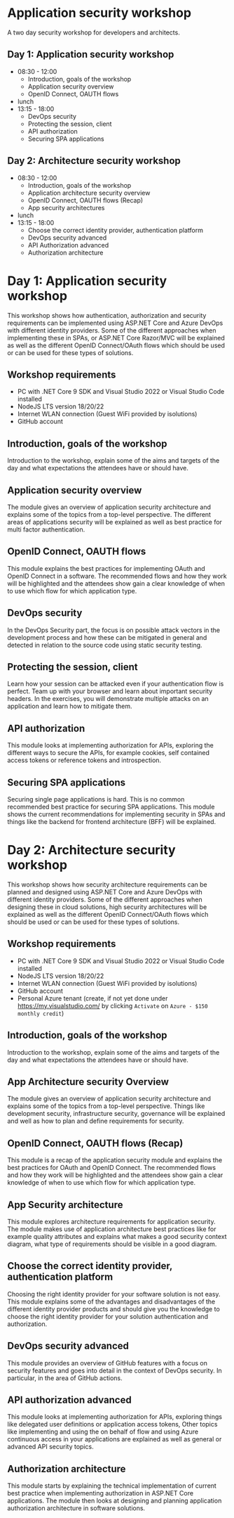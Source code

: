 # Application security workshop

A two day security workshop for developers and architects.

## Day 1: Application security workshop

- 08:30 - 12:00
  - Introduction, goals of the workshop
  - Application security overview
  - OpenID Connect, OAUTH flows
- lunch
- 13:15 - 18:00
  - DevOps security
  - Protecting the session, client
  - API authorization
  - Securing SPA applications

## Day 2: Architecture security workshop

- 08:30 - 12:00
  - Introduction, goals of the workshop
  - Application architecture security overview
  - OpenID Connect, OAUTH flows (Recap)
  - App security architectures
- lunch
- 13:15 - 18:00
  - Choose the correct identity provider, authentication platform
  - DevOps security advanced
  - API Authorization advanced
  - Authorization architecture

# Day 1: Application security workshop

This workshop shows how authentication, authorization and security requirements can be implemented using ASP.NET Core and Azure DevOps with different identity providers. Some of the different approaches when implementing these in SPAs, or ASP.NET Core Razor/MVC will be explained as well as the different OpenID Connect/OAuth flows which should be used or can be used for these types of solutions.

## Workshop requirements

- PC with .NET Core 9 SDK and Visual Studio 2022 or Visual Studio Code installed
- NodeJS LTS version 18/20/22
- Internet WLAN connection (Guest WiFi provided by isolutions)
- GitHub account

## Introduction, goals of the workshop

Introduction to the workshop, explain some of the aims and targets of the day and what expectations the attendees have or should have.

## Application security overview

The module gives an overview of application security architecture and explains some of the topics from a top-level perspective. The different areas of applications security will be explained as well as best practice for multi factor authentication.

## OpenID Connect, OAUTH flows

This module explains the best practices for implementing OAuth and OpenID Connect in a software. The recommended flows and how they work will be highlighted and the attendees show gain a clear knowledge of when to use which flow for which application type.

## DevOps security

In the DevOps Security part, the focus is on possible attack vectors in the development process and how these can be mitigated in general and detected in relation to the source code using static security testing.

## Protecting the session, client

Learn how your session can be attacked even if your authentication flow is perfect. Team up with your browser and learn about important security headers. In the exercises, you will demonstrate multiple attacks on an application and learn how to mitigate them.

## API authorization

This module looks at implementing authorization for APIs, exploring the different ways to secure the APIs, for example cookies, self contained access tokens or reference tokens and introspection.

## Securing SPA applications

Securing single page applications is hard. This is no common recommended best practice for securing SPA applications. This module shows the current recommendations for implementing security in SPAs and things like the backend for frontend architecture (BFF) will be explained.

# Day 2: Architecture security workshop

This workshop shows how security architecture requirements can be planned and designed using ASP.NET Core and Azure DevOps with different identity providers. Some of the different approaches when designing these in cloud solutions, high security architectures will be explained as well as the different OpenID Connect/OAuth flows which should be used or can be used for these types of solutions.

## Workshop requirements

- PC with .NET Core 9 SDK and Visual Studio 2022 or Visual Studio Code installed
- NodeJS LTS version 18/20/22
- Internet WLAN connection (Guest WiFi provided by isolutions)
- GitHub account
- Personal Azure tenant (create, if not yet done under https://my.visualstudio.com/ by clicking `Activate` on `Azure - $150 monthly credit`)

## Introduction, goals of the workshop

Introduction to the workshop, explain some of the aims and targets of the day and what expectations the attendees have or should have.

## App Architecture security Overview

The module gives an overview of application security architecture and explains some of the topics from a top-level perspective. Things like development security, infrastructure security, governance will be explained and well as how to plan and define requirements for security.

## OpenID Connect, OAUTH flows (Recap)

This module is a recap of the application security module and explains the best practices for OAuth and OpenID Connect. The recommended flows and how they work will be highlighted and the attendees show gain a clear knowledge of when to use which flow for which application type.

## App Security architecture

This module explores architecture requirements for application security. The module makes use of application architecture best practices like for example quality attributes and explains what makes a good security context diagram, what type of requirements should be visible in a good diagram.

## Choose the correct identity provider, authentication platform

Choosing the right identity provider for your software solution is not easy. This module explains some of the advantages and disadvantages of the different identity provider products and should give you the knowledge to choose the right identity provider for your solution authentication and authorization.

## DevOps security advanced

This module provides an overview of GitHub features with a focus on security features and goes into detail in the context of DevOps security. In particular, in the area of GitHub actions.

## API authorization advanced

This module looks at implementing authorization for APIs, exploring things like delegated user definitions or application access tokens, Other topics like implementing and using the on behalf of flow and using Azure continuous access in your applications are explained as well as general or advanced API security topics.

## Authorization architecture

This module starts by explaining the technical implementation of current best practice when implementing authorization in ASP.NET Core applications. The module then looks at designing and planning application authorization architecture in software solutions.
